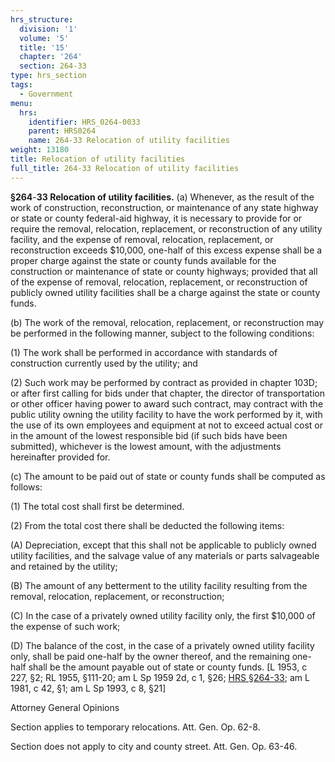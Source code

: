 ```yaml
---
hrs_structure:
  division: '1'
  volume: '5'
  title: '15'
  chapter: '264'
  section: 264-33
type: hrs_section
tags:
  - Government
menu:
  hrs:
    identifier: HRS_0264-0033
    parent: HRS0264
    name: 264-33 Relocation of utility facilities
weight: 13180
title: Relocation of utility facilities
full_title: 264-33 Relocation of utility facilities
---
```

**§264**-**33 Relocation of utility facilities.** (a) Whenever, as the result of the work of construction, reconstruction, or maintenance of any state highway or state or county federal-aid highway, it is necessary to provide for or require the removal, relocation, replacement, or reconstruction of any utility facility, and the expense of removal, relocation, replacement, or reconstruction exceeds $10,000, one-half of this excess expense shall be a proper charge against the state or county funds available for the construction or maintenance of state or county highways; provided that all of the expense of removal, relocation, replacement, or reconstruction of publicly owned utility facilities shall be a charge against the state or county funds.

(b) The work of the removal, relocation, replacement, or reconstruction may be performed in the following manner, subject to the following conditions:

(1) The work shall be performed in accordance with standards of construction currently used by the utility; and

(2) Such work may be performed by contract as provided in chapter 103D; or after first calling for bids under that chapter, the director of transportation or other officer having power to award such contract, may contract with the public utility owning the utility facility to have the work performed by it, with the use of its own employees and equipment at not to exceed actual cost or in the amount of the lowest responsible bid (if such bids have been submitted), whichever is the lowest amount, with the adjustments hereinafter provided for.

(c) The amount to be paid out of state or county funds shall be computed as follows:

(1) The total cost shall first be determined.

(2) From the total cost there shall be deducted the following items:

(A) Depreciation, except that this shall not be applicable to publicly owned utility facilities, and the salvage value of any materials or parts salvageable and retained by the utility;

(B) The amount of any betterment to the utility facility resulting from the removal, relocation, replacement, or reconstruction;

(C) In the case of a privately owned utility facility only, the first $10,000 of the expense of such work;

(D) The balance of the cost, in the case of a privately owned utility facility only, shall be paid one-half by the owner thereof, and the remaining one-half shall be the amount payable out of state or county funds. [L 1953, c 227, §2; RL 1955, §111-20; am L Sp 1959 2d, c 1, §26; [HRS §264-33](/title-15/chapter-264/section-264-33/); am L 1981, c 42, §1; am L Sp 1993, c 8, §21]

Attorney General Opinions

Section applies to temporary relocations. Att. Gen. Op. 62-8.

Section does not apply to city and county street. Att. Gen. Op. 63-46.